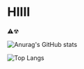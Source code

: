 # HIIII 

⚠☢

![Anurag's GitHub stats](https://github-readme-stats.vercel.app/api?username=xamusco&show_icons=true&bg_color=1c0727&border_color=e6ffe6&text_color=a9a9a9&title_color=bda5ff&icon_color=#005cae)

![Top Langs](https://github-readme-stats.vercel.app/api/top-langs/?username=xamusco&layout=pie&bg_color=1c0727&border_color=e6ffe6&text_color=a9a9a9&title_color=bda5ff)
<!--
**xamusco/xamusco** is a ✨ _special_ ✨ repository because its `README.md` (this file) appears on your GitHub profile.

Here are some ideas to get you started:

- 🔭 I’m currently working on ...
- 🌱 I’m currently learning ...
- 👯 I’m looking to collaborate on ...
- 🤔 I’m looking for help with ...
- 💬 Ask me about ...
- 📫 How to reach me: ...
- 😄 Pronouns: ...
- ⚡ Fun fact: ...
-->

